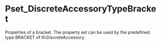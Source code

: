 # Pset_DiscreteAccessoryTypeBracket

Properties of a bracket. The property set can be used by the predefined type BRACKET of IfcDiscreteAccessory.
<!-- end of short definition -->

